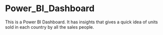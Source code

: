 # Power_BI_Dashboard
This is a Power BI  Dashboard.
It has insights that gives a quick idea of units sold in each country by all the sales people.

